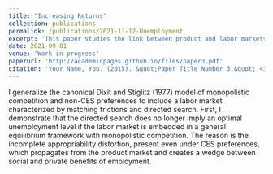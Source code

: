 ```yaml
---
title: "Increasing Returns"
collection: publications
permalink: /publications/2021-11-12-Unemployment
excerpt: 'This paper studies the link between product and labor markets.'
date: 2021-09-01
venue: 'Work in progress'
paperurl: 'http://academicpages.github.io/files/paper3.pdf'
citation: 'Your Name, You. (2015). &quot;Paper Title Number 3.&quot; <i>Journal 1</i>. 1(3).'
---
```

I generalize the canonical Dixit and Stiglitz (1977) model of monopolistic competition and non-CES preferences to include a labor market characterized by matching frictions and directed search. First, I demonstrate that the directed search does no longer imply an optimal unemployment level if the labor market is embedded in a general equilibrium framework with monopolistic competition. The reason is the incomplete appropriability distortion, present even under CES preferences, which propagates from the product market and creates a wedge between social and private benefits of employment.

